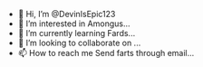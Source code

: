 - 👋 Hi, I’m @DevinIsEpic123
- 👀 I’m interested in Amongus...
- 🌱 I’m currently learning Fards...
- 💞️ I’m looking to collaborate on ...
- 📫 How to reach me Send farts through email...

<!---
DevinIsEpic123/DevinIsEpic123 is a ✨ special ✨ repository because its `README.md` (this file) appears on your GitHub profile.
You can click the Preview link to take a look at your changes.
--->
